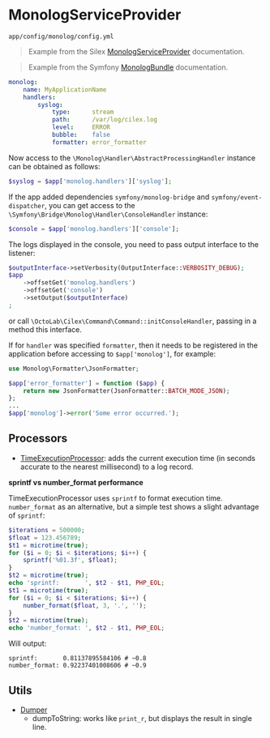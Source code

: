 # MonologServiceProvider

`app/config/monolog/config.yml`

> Example from the Silex [MonologServiceProvider](http://silex.sensiolabs.org/doc/providers/monolog.html) documentation.

> Example from the Symfony [MonologBundle](http://symfony.com/doc/current/reference/configuration/monolog.html) documentation.

```yaml
monolog:
    name: MyApplicationName
    handlers:
        syslog:
            type:      stream
            path:      /var/log/cilex.log
            level:     ERROR
            bubble:    false
            formatter: error_formatter
```

Now access to the `\Monolog\Handler\AbstractProcessingHandler` instance can be obtained as follows:

```php
$syslog = $app['monolog.handlers']['syslog'];
```

If the app added dependencies `symfony/monolog-bridge` and `symfony/event-dispatcher`, you can get
access to the `\Symfony\Bridge\Monolog\Handler\ConsoleHandler` instance:

```php
$console = $app['monolog.handlers']['console'];
```

The logs displayed in the console, you need to pass output interface to the listener:

```php
$outputInterface->setVerbosity(OutputInterface::VERBOSITY_DEBUG);
$app
    ->offsetGet('monolog.handlers')
    ->offsetGet('console')
    ->setOutput($outputInterface)
;
```

or call `\OctoLab\Cilex\Command\Command::initConsoleHandler`, passing in a method this interface.

If for `handler` was specified `formatter`, then it needs to be registered in the application before accessing
to `$app['monolog']`, for example:

```php
use Monolog\Formatter\JsonFormatter;

$app['error_formatter'] = function ($app) {
    return new JsonFormatter(JsonFormatter::BATCH_MODE_JSON);
};
...
$app['monolog']->error('Some error occurred.');
```

## Processors

* [TimeExecutionProcessor](/src/Monolog/Processor/TimeExecutionProcessor.php): adds the current execution time
(in seconds accurate to the nearest millisecond) to a log record.

__sprintf vs number_format performance__

TimeExecutionProcessor uses `sprintf` to format execution time. `number_format` as an alternative,
but a simple test shows a slight advantage of `sprintf`:

```php
$iterations = 500000;
$float = 123.456789;
$t1 = microtime(true);
for ($i = 0; $i < $iterations; $i++) {
    sprintf('%01.3f', $float);
}
$t2 = microtime(true);
echo 'sprintf:       ', $t2 - $t1, PHP_EOL;
$t1 = microtime(true);
for ($i = 0; $i < $iterations; $i++) {
    number_format($float, 3, '.', '');
}
$t2 = microtime(true);
echo 'number_format: ', $t2 - $t1, PHP_EOL;
```

Will output:

```
sprintf:       0.81137895584106 # ~0.8
number_format: 0.92237401008606 # ~0.9
```

## Utils

* [Dumper](/src/Monolog/Util/Dumper.php)
  * dumpToString: works like `print_r`, but displays the result in single line.
